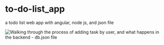 # to-do-list_app
a todo list web app with angular, node js, and json file



![Walking through the process of adding task by user, and what happens in the backend - db.json file](https://i.imgur.com/SRWyuUv.gif)
